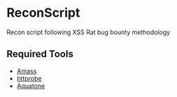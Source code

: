 # ReconScript
Recon script following XSS Rat bug bounty methodology


## Required Tools
 - [Amass](https://github.com/OWASP/Amass)
 - [httprobe](https://github.com/tomnomnom/httprobe)
 - [Aquatone](https://github.com/michenriksen/aquatone)
